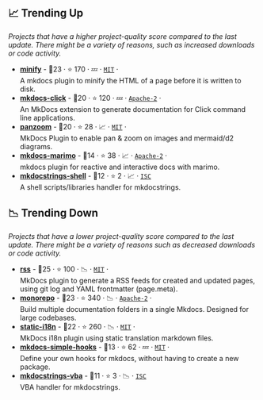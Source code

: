 ## 📈 Trending Up

_Projects that have a higher project-quality score compared to the last update. There might be a variety of reasons, such as increased downloads or code activity._

- <b><a href="https://github.com/byrnereese/mkdocs-minify-plugin">minify</a></b>  - 🥇23 ·  ⭐ 170 · 💤 · <code><a href="http://bit.ly/34MBwT8">MIT</a></code> · <code><img src="https://cdn.icon-icons.com/icons2/1465/PNG/32/701electricplug_100845.png" style="display:inline;" width="13" height="13"></code><br>A mkdocs plugin to minify the HTML of a page before it is written to disk.
- <b><a href="https://github.com/mkdocs/mkdocs-click">mkdocs-click</a></b>  - 🥈20 ·  ⭐ 120 · 💤 · <code><a href="http://bit.ly/3nYMfla">Apache-2</a></code> · <code><img src="https://cdn.icon-icons.com/icons2/1459/PNG/32/2799201-jigsaw-processing_99781.png" style="display:inline;" width="13" height="13"></code><br>An MkDocs extension to generate documentation for Click command line applications.
- <b><a href="https://github.com/PLAYG0N/mkdocs-panzoom">panzoom</a></b>  - 🥈20 ·  ⭐ 28 · 📈 · <code><a href="http://bit.ly/34MBwT8">MIT</a></code> · <code><img src="https://cdn.icon-icons.com/icons2/1465/PNG/32/701electricplug_100845.png" style="display:inline;" width="13" height="13"></code><br>MkDocs Plugin to enable pan & zoom on images and mermaid/d2 diagrams.
- <b><a href="https://github.com/marimo-team/mkdocs-marimo">mkdocs-marimo</a></b>  - 🥉14 ·  ⭐ 38 · 📈 · <code><a href="http://bit.ly/3nYMfla">Apache-2</a></code> · <code><img src="https://cdn.icon-icons.com/icons2/1465/PNG/32/701electricplug_100845.png" style="display:inline;" width="13" height="13"></code><br>mkdocs plugin for reactive and interactive docs with marimo.
- <b><a href="https://github.com/mkdocstrings/shell">mkdocstrings-shell</a></b>  - 🥉12 ·  ⭐ 2 · 📈 · <code><a href="http://bit.ly/3hkKRql">ISC</a></code><br>A shell scripts/libraries handler for mkdocstrings.

## 📉 Trending Down

_Projects that have a lower project-quality score compared to the last update. There might be a variety of reasons such as decreased downloads or code activity._

- <b><a href="https://github.com/Guts/mkdocs-rss-plugin">rss</a></b>  - 🥇25 ·  ⭐ 100 · 📉 · <code><a href="http://bit.ly/34MBwT8">MIT</a></code> · <code><img src="https://cdn.icon-icons.com/icons2/1465/PNG/32/701electricplug_100845.png" style="display:inline;" width="13" height="13"></code><br>MkDocs plugin to generate a RSS feeds for created and updated pages, using git log and YAML frontmatter (page.meta).
- <b><a href="https://github.com/backstage/mkdocs-monorepo-plugin">monorepo</a></b>  - 🥇23 ·  ⭐ 340 · 📉 · <code><a href="http://bit.ly/3nYMfla">Apache-2</a></code> · <code><img src="https://cdn.icon-icons.com/icons2/1465/PNG/32/701electricplug_100845.png" style="display:inline;" width="13" height="13"></code><br>Build multiple documentation folders in a single Mkdocs. Designed for large codebases.
- <b><a href="https://github.com/ultrabug/mkdocs-static-i18n">static-i18n</a></b>  - 🥇22 ·  ⭐ 260 · 📉 · <code><a href="http://bit.ly/34MBwT8">MIT</a></code> · <code><img src="https://cdn.icon-icons.com/icons2/1465/PNG/32/701electricplug_100845.png" style="display:inline;" width="13" height="13"></code><br>MkDocs i18n plugin using static translation markdown files.
- <b><a href="https://github.com/aklajnert/mkdocs-simple-hooks">mkdocs-simple-hooks</a></b>  - 🥈13 ·  ⭐ 62 · 💤 · <code><a href="http://bit.ly/34MBwT8">MIT</a></code> · <code><img src="https://cdn.icon-icons.com/icons2/1465/PNG/32/701electricplug_100845.png" style="display:inline;" width="13" height="13"></code><br>Define your own hooks for mkdocs, without having to create a new package.
- <b><a href="https://github.com/mkdocstrings/vba">mkdocstrings-vba</a></b>  - 🥉11 ·  ⭐ 3 · 📉 · <code><a href="http://bit.ly/3hkKRql">ISC</a></code><br>VBA handler for mkdocstrings.

